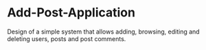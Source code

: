 # Add-Post-Application
Design of a simple system that allows adding, browsing, editing and deleting users, posts and post comments.
